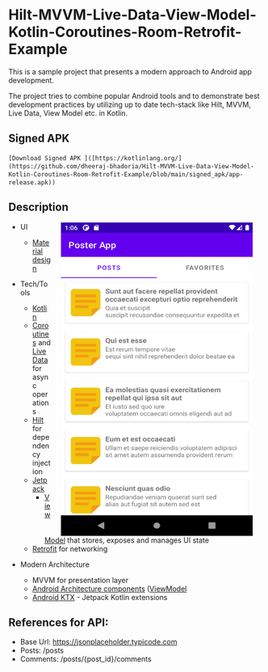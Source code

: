 # Hilt-MVVM-Live-Data-View-Model-Kotlin-Coroutines-Room-Retrofit-Example

This is a sample project that presents a modern approach to Android app development.

The project tries to combine popular Android tools and to demonstrate best development practices by utilizing up to date tech-stack like Hilt, MVVM, Live Data, View Model etc. in Kotlin.

  ## Signed APK 

    [Download Signed APK ]([https://kotlinlang.org/](https://github.com/dheeraj-bhadoria/Hilt-MVVM-Live-Data-View-Model-Kotlin-Coroutines-Room-Retrofit-Example/blob/main/signed_apk/app-release.apk))


  ## Description

  <img src="poster1.png" width="380" height="620" align="right" hspace="20">

  * UI 
     * [Material design](https://material.io/design)

  * Tech/Tools
      * [Kotlin](https://kotlinlang.org/)
      * [Coroutines](https://kotlinlang.org/docs/reference/coroutines-overview.html) and [LiveData](https://developer.android.com/topic/libraries/architecture/livedata) for async operations
      * [Hilt](https://developer.android.com/training/dependency-injection/hilt-android) for dependency injection
      * [Jetpack](https://developer.android.com/jetpack)
          * [ViewModel](https://developer.android.com/topic/libraries/architecture/viewmodel) that stores, exposes and manages UI state
      * [Retrofit](https://square.github.io/retrofit/) for networking
    
  * Modern Architecture
      * MVVM for presentation layer
      * [Android Architecture components](https://developer.android.com/topic/libraries/architecture) ([ViewModel](https://developer.android.com/topic/libraries/architecture/viewmodel)
      * [Android KTX](https://developer.android.com/kotlin/ktx) - Jetpack Kotlin extensions

   ##  References for API:
   * Base Url: https://jsonplaceholder.typicode.com
   * Posts: /posts
   * Comments: /posts/{post_id}/comments
